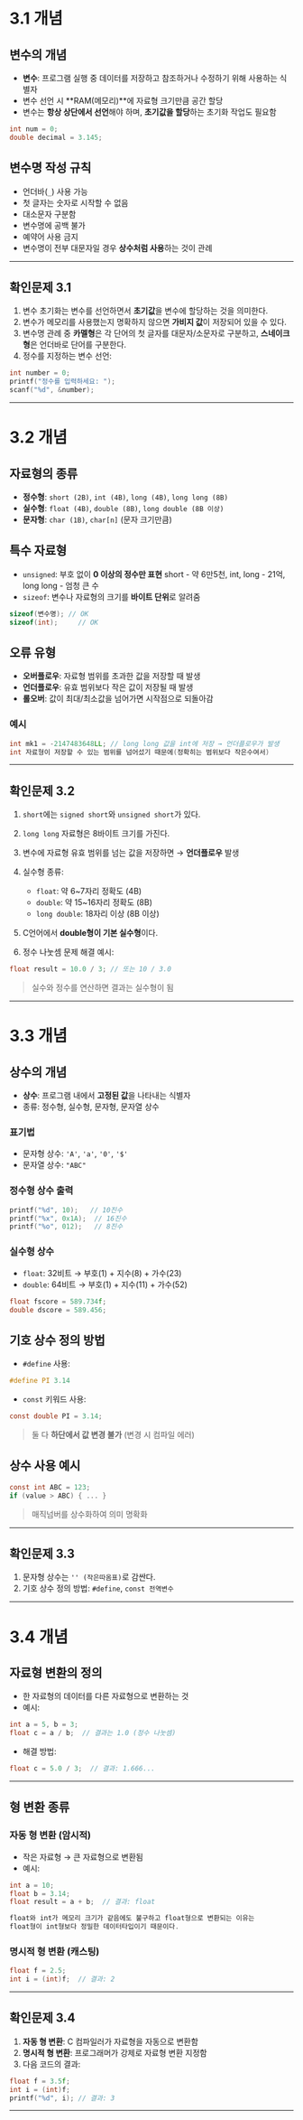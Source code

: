 # 3.1 개념

## 변수의 개념

* **변수**: 프로그램 실행 중 데이터를 저장하고 참조하거나 수정하기 위해 사용하는 식별자
* 변수 선언 시 \*\*RAM(메모리)\*\*에 자료형 크기만큼 공간 할당
* 변수는 **항상 상단에서 선언**해야 하며, **초기값을 할당**하는 초기화 작업도 필요함

```c
int num = 0;
double decimal = 3.145;
```

## 변수명 작성 규칙

* 언더바(`_`) 사용 가능
* 첫 글자는 숫자로 시작할 수 없음
* 대소문자 구분함
* 변수명에 공백 불가
* 예약어 사용 금지
* 변수명이 전부 대문자일 경우 **상수처럼 사용**하는 것이 관례

---

## 확인문제 3.1

1. 변수 초기화는 변수를 선언하면서 **초기값**을 변수에 할당하는 것을 의미한다.
2. 변수가 메모리를 사용했는지 명확하지 않으면 **가비지 값**이 저장되어 있을 수 있다.
3. 변수명 관례 중 **카멜형**은 각 단어의 첫 글자를 대문자/소문자로 구분하고, **스네이크형**은 언더바로 단어를 구분한다.
4. 정수를 지정하는 변수 선언:

```c
int number = 0;
printf("정수를 입력하세요: ");
scanf("%d", &number);
```

---

# 3.2 개념

## 자료형의 종류

* **정수형**: `short (2B)`, `int (4B)`, `long (4B)`, `long long (8B)`
* **실수형**: `float (4B)`, `double (8B)`, `long double (8B 이상)`
* **문자형**: `char (1B)`, `char[n]` (문자 크기만큼)

## 특수 자료형

* `unsigned`: 부호 없이 **0 이상의 정수만 표현**
  short - 약 6만5천, int, long - 21억, long long - 엄청 큰 수
* `sizeof`: 변수나 자료형의 크기를 **바이트 단위**로 알려줌

```c
sizeof(변수명); // OK
sizeof(int);     // OK
```

## 오류 유형

* **오버플로우**: 자료형 범위를 초과한 값을 저장할 때 발생
* **언더플로우**: 유효 범위보다 작은 값이 저장될 때 발생
* **롤오버**: 값이 최대/최소값을 넘어가면 시작점으로 되돌아감

### 예시

```c
int mk1 = -2147483648LL; // long long 값을 int에 저장 → 언더플로우가 발생
int 자료형이 저장할 수 있는 범위를 넘어섰기 때문에(정확히는 범위보다 작은수여서)

```

---

## 확인문제 3.2

1. `short`에는 `signed short`와 `unsigned short`가 있다.
2. `long long` 자료형은 8바이트 크기를 가진다.
3. 변수에 자료형 유효 범위를 넘는 값을 저장하면 → **언더플로우** 발생
4. 실수형 종류:

   * `float`: 약 6\~7자리 정확도 (4B)
   * `double`: 약 15\~16자리 정확도 (8B)
   * `long double`: 18자리 이상 (8B 이상)
5. C언어에서 **double형이 기본 실수형**이다.
6. 정수 나눗셈 문제 해결 예시:

```c
float result = 10.0 / 3; // 또는 10 / 3.0
```

> 실수와 정수를 연산하면 결과는 실수형이 됨

---

# 3.3 개념

## 상수의 개념

* **상수**: 프로그램 내에서 **고정된 값**을 나타내는 식별자
* 종류: 정수형, 실수형, 문자형, 문자열 상수

### 표기법

* 문자형 상수: `'A'`, `'a'`, `'0'`, `'$'`
* 문자열 상수: `"ABC"`

### 정수형 상수 출력

```c
printf("%d", 10);   // 10진수
printf("%x", 0x1A);  // 16진수
printf("%o", 012);   // 8진수
```

### 실수형 상수

* `float`: 32비트 → 부호(1) + 지수(8) + 가수(23)
* `double`: 64비트 → 부호(1) + 지수(11) + 가수(52)

```c
float fscore = 589.734f;
double dscore = 589.456;
```

## 기호 상수 정의 방법

* `#define` 사용:

```c
#define PI 3.14
```

* `const` 키워드 사용:

```c
const double PI = 3.14;
```

> 둘 다 **하단에서 값 변경 불가** (변경 시 컴파일 에러)

## 상수 사용 예시

```c
const int ABC = 123;
if (value > ABC) { ... }
```

> 매직넘버를 상수화하여 의미 명확화

---

## 확인문제 3.3

1. 문자형 상수는 `'' (작은따옴표)`로 감싼다.
2. 기호 상수 정의 방법: `#define`, `const 전역변수`

---

# 3.4 개념

## 자료형 변환의 정의

* 한 자료형의 데이터를 다른 자료형으로 변환하는 것
* 예시:

```c
int a = 5, b = 3;
float c = a / b;  // 결과는 1.0 (정수 나눗셈)
```

* 해결 방법:

```c
float c = 5.0 / 3;  // 결과: 1.666...
```

---

## 형 변환 종류

### 자동 형 변환 (암시적)

* 작은 자료형 → 큰 자료형으로 변환됨
* 예시:

```c
int a = 10;
float b = 3.14;
float result = a + b;  // 결과: float

float와 int가 메모리 크기가 같음에도 불구하고 float형으로 변환되는 이유는
float형이 int형보다 정밀한 데이터타입이기 때문이다.

```

### 명시적 형 변환 (캐스팅)

```c
float f = 2.5;
int i = (int)f;  // 결과: 2
```

---

## 확인문제 3.4

1. **자동 형 변환**: C 컴파일러가 자료형을 자동으로 변환함
2. **명시적 형 변환**: 프로그래머가 강제로 자료형 변환 지정함
3. 다음 코드의 결과:

```c
float f = 3.5f;
int i = (int)f;
printf("%d", i); // 결과: 3
```

---
